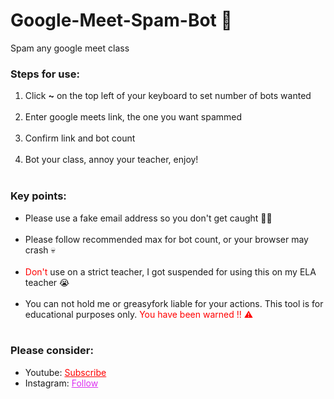 # Google-Meet-Spam-Bot 🤖
Spam any google meet class

<h3>Steps for use: </h3>
<ol style="margin-bottom:10px;">
<li>Click <b>~</b> on the top left of your keyboard to set number of bots wanted</li><br>
<li>Enter google meets link, the one you want spammed</li><br>
<li>Confirm link and bot count</li><br>
<li>Bot your class, annoy your teacher, enjoy!</li><br>
</ol>


<h3>Key points:</h3>
<ul style="margin-bottom:10px;">
<li>Please use a fake email address so you don't get caught 🤦‍♂️</li><br>
<li>Please follow recommended max for bot count, or your browser may crash 💀</li><br>
<li><span style="color:red;">Don't</span> use on a strict teacher, I got suspended for using this on my ELA teacher 😭</span></li><br>
<li>You can not hold me or greasyfork liable for your actions. This tool is for educational purposes only. <span style="color:red;"> You have been warned !! ⚠</span></li><br>
</ul>

<h3>Please consider:</h3>
<ul>
<li>Youtube:  <a style="color:red;" target="_Blank" href="https://www.youtube.com/channel/UCinBnZ2BKAbCKA1w9lmFd0w">Subscribe</a></li>
<li>Instagram:  <a style="color:#dc2ef0;" target="_Blank" href="https://www.instagram.com/nyc.geahad.codes/">Follow</a></li>
</ul>
